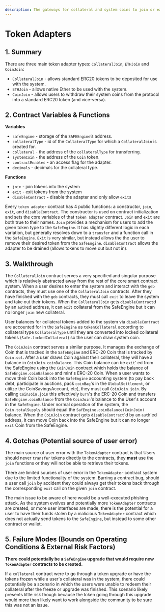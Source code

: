 ```yaml
---
description: The gateways for collateral and system coins to join or exit the system
---
```


# Token Adapters

## 1. Summary <a href="#1-introduction-summary" id="1-introduction-summary"></a>

There are three main token adapter types: `CollateralJoin`, `ETHJoin` and `CoinJoin`:

* `CollateralJoin` - allows standard ERC20 tokens to be deposited for use with the system.
* `ETHJoin` - allows native Ether to be used with the system.
* `CoinJoin` - allows users to withdraw their system coins from the protocol into a standard ERC20 token (and vice-versa).

## 2. Contract Variables & Functions <a href="#2-contract-details" id="2-contract-details"></a>

**Variables**

* `safeEngine` - storage of the `SAFEEngine`’s address.
* `collateralType` - id of the `CollateralType` for which a `CollateralJoin` is created for.
* `collateral` - the address of the `collateralType` for transferring.
* `systemCoin` - the address of the `Coin` token.
* `contractEnabled` - an access flag for the adapter.
* `decimals` - decimals for the collateral type.

**Functions**

* `join` - join tokens into the system
* `exit` - exit tokens from the system
* `disableContract` - disable the adapter and only allow `exit`s

Every `token adapter` contract has 4 public functions: a constructor, `join`, `exit`, and `disableContract`. The constructor is used on contract initialization and sets the core variables of that `token adapter` contract. `Join` and `exit` are both true to their names. `Join` provides a mechanism for users to add the given token type to the `SafeEngine`. It has slightly different logic in each variation, but generally resolves down to a `transfer` and a function call in the `SafeEngine`. `Exit` is very similar, but instead allows the the user to remove their desired token from the `SafeEngine`. `disableContract` allows the adapter to be drained (allows tokens to move out but not in).

## 3. Walkthrough <a href="#3-key-mechanisms-and-concepts" id="3-key-mechanisms-and-concepts"></a>

The `CollateralJoin` contract serves a very specified and singular purpose which is relatively abstracted away from the rest of the core smart contract system. When a user desires to enter the system and interact with the `geb` contracts, they must use one of the `CollateralJoin` contracts. After they have finished with the `geb` contracts, they must call `exit` to leave the system and take out their tokens. When the `CollateralJoin` gets `disableContract`d by an `auth`ed address, it can `exit` collateral from the SafeEngine but it can no longer `join` new collateral.

User balances for collateral tokens added to the system via `disableContract` are accounted for in the `SafeEngine` as `tokenCollateral` according to collateral type `CollateralType` until they are converted into locked collateral tokens (`Safe.lockedCollateral`) so the user can draw system coin.

The `CoinJoin` contract serves a similar purpose. It manages the exchange of Coin that is tracked in the `SafeEngine` and ERC-20 Coin that is tracked by `Coin.sol`. After a user draws Coin against their collateral, they will have a balance in `CoinJoin.coinBalance`. This Coin balance can be `exit`' ed from the SafeEngine using the `CoinJoin` contract which holds the balance of `SafeEngine.coinBalance` and mint's ERC-20 Coin. When a user wants to move their Coin back into the `SafeEngine` accounting system (to pay back debt, participate in auctions, pack `coinBag`'s in the `GlobalSettlement`, or utilize the CoinSavingsAccount, etc), they must call `CoinJoin.join`. By calling `CoinJoin.join` this effectively `burn`'s the ERC-20 Coin and transfers `SafeEngine.coinBalance` from the `CoinJoin`'s balance to the User's account in the `SafeEngine`. Under normal operation of the system, the `Coin.totalSupply` should equal the `SafEngine.coinBalance(CoinJoin)` balance. When the `CoinJoin` contract gets `disableContract`'d by an `auth`'ed address, it can move Coin back into the SafeEngine but it can no longer `exit` Coin from the SafeEngine.

## 4. Gotchas (Potential source of user error) <a href="#4-gotchas" id="4-gotchas"></a>

The main source of user error with the `TokenAdapter` contract is that Users should never `transfer` tokens directly to the contracts, they **must** use the `join` functions or they will not be able to retrieve their tokens.

There are limited sources of user error in the `TokenAdapter` contract system due to the limited functionality of the system. Barring a contract bug, should a user call `join` by accident they could always get their tokens back through the corresponding `exit` call on the given `join` contract.

The main issue to be aware of here would be a well-executed phishing attack. As the system evolves and potentially more `TokenAdapter` contracts are created, or more user interfaces are made, there is the potential for a user to have their funds stolen by a malicious `TokenAdapter` contract which does not actually send tokens to the `SafeEngine`, but instead to some other contract or wallet.

## 5. Failure Modes (Bounds on Operating Conditions & External Risk Factors) <a href="#5-failure-modes" id="5-failure-modes"></a>

**There could potentially be a `SafeEngine` upgrade that would require new `TokenAdapter` contracts to be created.**

If a `collateral` contract were to go through a token upgrade or have the tokens frozen while a user's collateral was in the system, there could potentially be a scenario in which the users were unable to redeem their collateral after the freeze or upgrade was finished. This scenario likely presents little risk though because the token going through this upgrade would more than likely want to work alongside the community to be sure this was not an issue.
